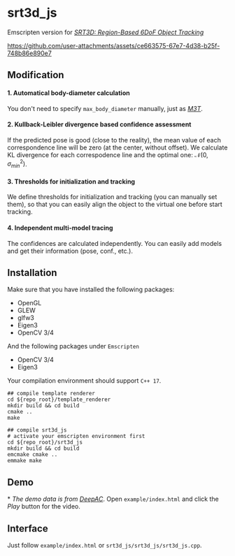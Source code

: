 # srt3d_js

Emscripten version for [*SRT3D: Region-Based 6DoF Object Tracking*](https://github.com/DLR-RM/3DObjectTracking/tree/master/SRT3D)


https://github.com/user-attachments/assets/ce663575-67e7-4d38-b25f-748b86e890e7



## Modification
#### 1. Automatical body-diameter calculation
You don't need to specify `max_body_diameter` manually, just as [*M3T*](https://github.com/DLR-RM/3DObjectTracking/tree/master/M3T).

#### 2. Kullback-Leibler divergence based confidence assessment 
If the predicted pose is good (close to the reality), the mean value of each correspondence line will be zero (at the center, without offset). We calculate KL divergence for each correspodence line and the optimal one: $\mathcal{N}(0, \sigma_{min}^2)$.

#### 3. Thresholds for initialization and tracking
We define thresholds for initialization and tracking (you can manually set them), so that you can easily align the object to the virtual one before start tracking.

#### 4. Independent multi-model tracing
The confidences are calculated independently. You can easily add models and get their information (pose, conf., etc.).


## Installation
Make sure that you have installed the following packages:
- OpenGL
- GLEW
- glfw3
- Eigen3
- OpenCV 3/4

And the following packages under `Emscripten`
- OpenCV 3/4
- Eigen3


Your compilation environment should support `C++ 17`.

```
## compile template renderer
cd ${repo_root}/template_renderer
mkdir build && cd build
cmake ..
make

## compile srt3d_js
# activate your emscripten environment first
cd ${repo_root}/srt3d_js
mkdir build && cd build
emcmake cmake ..
emmake make
```


## Demo
\* *The demo data is from [DeepAC](https://github.com/WangLongZJU/DeepAC)*.
Open `example/index.html` and click the *Play* button for the video.


## Interface
Just follow `example/index.html` or `srt3d_js/srt3d_js/srt3d_js.cpp`.
